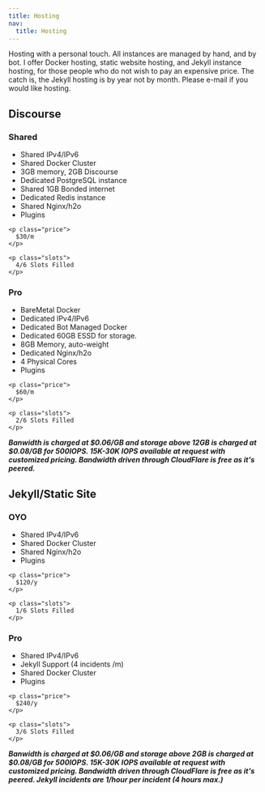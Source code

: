 ```yaml
---
title: Hosting
nav:
  title: Hosting
---
```


Hosting with a personal touch.  All instances are managed by hand, and by bot.
I offer Docker hosting, static website hosting, and Jekyll instance hosting,
for those people who do not wish to pay an expensive price.  The catch is,
the Jekyll hosting is by year not by month. Please e-mail if you would
like hosting.

## Discourse

<div class="pricebox">
  <div>
    <h3>Shared</h3>
    <ul>
      <li>Shared IPv4/IPv6</li>
      <li>Shared Docker Cluster</li>
      <li>3GB memory, 2GB Discourse</li>
      <li>Dedicated PostgreSQL instance</li>
      <li>Shared 1GB Bonded internet</li>
      <li>Dedicated Redis instance</li>
      <li>Shared Nginx/h2o</li>
      <li>Plugins</li>
    </ul>

    <p class="price">
      $30/m
    </p>

    <p class="slots">
      4/6 Slots Filled
    </p>
  </div>

  <div>
    <h3>Pro</h3>
    <ul>
      <li>BareMetal Docker</li>
      <li>Dedicated IPv4/IPv6</li>
      <li>Dedicated Bot Managed Docker</li>
      <li>Dedicated 60GB ESSD for storage.</li>
      <li>8GB Memory, auto-weight</li>
      <li>Dedicated Nginx/h2o</li>
      <li>4 Physical Cores</li>
      <li>Plugins</li>
    </ul>

    <p class="price">
      $60/m
    </p>

    <p class="slots">
      2/6 Slots Filled
    </p>
  </div>
</div>

***Banwidth is charged at $0.06/GB and storage above 12GB is charged at
$0.08/GB for 500IOPS.  15K-30K IOPS available at request with customized
pricing. Bandwidth driven through CloudFlare is free as it's peered.***

<h2>Jekyll/Static Site</h2>
<div class="pricebox">
  <div>
    <h3>OYO</h3>
    <ul>
      <li>Shared IPv4/IPv6</li>
      <li>Shared Docker Cluster</li>
      <li>Shared Nginx/h2o</li>
      <li>Plugins</li>
    </ul>

    <p class="price">
      $120/y
    </p>

    <p class="slots">
      1/6 Slots Filled
    </p>
  </div>

  <div>
    <h3>Pro</h3>
    <ul>
      <li>Shared IPv4/IPv6</li>
      <li>Jekyll Support (4 incidents /m)</li>
      <li>Shared Docker Cluster</li>
      <li>Plugins</li>
    </ul>

    <p class="price">
      $240/y
    </p>

    <p class="slots">
      3/6 Slots Filled
    </p>
  </div>
</div>

***Banwidth is charged at $0.06/GB and storage above 2GB is charged at
$0.08/GB for 500IOPS.  15K-30K IOPS available at request with customized
pricing. Bandwidth driven through CloudFlare is free as it's peered.
Jekyll incidents are 1/hour per incident (4 hours max.)***
